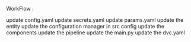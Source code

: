 WorkFlow :

update config.yaml
update secrets.yaml
update params.yaml
update the entity
update the configuration manager in src config
update the components
update the pipeline
update the main.py
update the dvc.yaml









